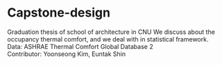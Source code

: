 # Capstone-design
 Graduation thesis of school of architecture in CNU
We discuss about the occupancy thermal comfort, and we deal with in statistical framework.
\
Data: ASHRAE Thermal Comfort Global Database 2\
Contributor: Yoonseong Kim, Euntak Shin
